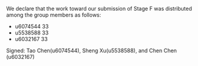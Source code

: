 We declare that the work toward our submission of Stage F was distributed among the group members as follows:

* u6074544 33
* u5538588 33
* u6032167 33

Signed: Tao Chen(u6074544), Sheng Xu(u5538588), and Chen Chen (u6032167)
